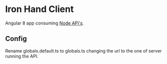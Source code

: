 # Iron Hand Client

Angular 8 app consuming [Node API's](https://github.com/AdrianoLG/ironhand-server).

## Config

Rename globals.default.ts to globals.ts changing the url to the one of server running the API.